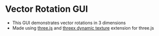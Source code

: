 <h1> Vector Rotation GUI </h1>

- This GUI demonstrates vector rotations in 3 dimensions
- Made using <a href="http://threejs.org/">three.js</a> and <a href="http://learningthreejs.com/blog/2014/05/02/easy-to-use-dynamic-texture-to-write-text-in-your-3d-object-with-threex-dot-dynamictexture-game-extensions-for-three-dot-js/">threex dynamic texture</a> extension for three.js
